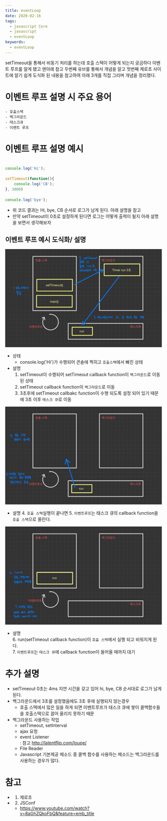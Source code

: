 ```yaml
---
title: eventLoop
date: 2020-02-16
tags:
  - javascript Core
  - javascript
  - eventLoop
keywords:
  - eventLoop
---
```



setTimeout을 통해서 비동기 처리를 하는데 호출 스택이 어떻게 되는지 궁금하다 이벤트 루프를 알게 됐고 
맨아래 참고 두번째 유브를 통해서 개념을 알고 첫번째 제로초 사이트에 알기 쉽게 도식화 된 내용을 참고하여 아래 3개를 직접 그리며 개념을 정리했다.


# 이벤트 루프 설명 시 주요 용어
    - 호출스택
    - 백그라운드
    - 테스크큐
    - 이벤트 루프

# 이벤트 루프 설명 예시
```js

console.log('Hi');

setTimeout(function(){
    console.log('CB');
}, 3000)

console.log('bye');

```
* 위 코드 결과는 Hi, bye, CB 순서로 로그가 남게 된다. 아래 설명을 참고
* 만약 setTimeout이 0초로 설정하게 된다면 로그는 어떻게 출력이 될지 아래 설명을 보면서 생각해보자 

## 이벤트 루프 예시 도식화/ 설명
![](eventLoop1.jpg)
* 상태 
    - console.log('Hi')가 수행되어 콘솔에 찍히고 `호출스택`에서 빠진 상태
* 설명
    1. setTimeout이 수행되어 setTimeout callback function이 `백그라운드`로 이동된 상태
    2. setTimeout callback function이 `백그라운드`로 이동
    3. 3초후에 setTimeout callbakc function이 수행 되도록 설정 되어 있기 때문에 3초 이후 `태스크 큐`로 이동

![](eventLoop2.jpg)

* 설명
    4. `호출 스택`실행이 끝나면 
    5. `이벤트루프`는 태스크 큐의 callback function을 `호출 스택`으로 올린다.

![](eventLoop3.jpg)
* 설명  
    6. run(setTimeout callback function)이 `호출 스택`에서 실행 되고 비워지게 된다.  
    7. `이벤트루프`는 `태스크 큐`에 callback function이 들어올 때까지 대기


# 추가 설명
* setTimeout 0초는 4ms 지연 시간을 갖고 있어 hi, bye, CB 순서대로 로그가 남게 된다.
* 백그라운드에서 3초를 설정했음에도 3초 후에 실행되지 않는경우 
    - 호출 스택에서 많은 일을 하게 되면 이벤트루프가 태스크 큐에 쌓이 콜백함수들을 호출스택으로 끌어 올리지 못하기 때문
* 백그라운드 사용하는 작업
    - setTimeout, setInterval
    - ajax 요청
    - event Listener  
        : 참고  http://latentflip.com/loupe/
    - File Reader
    - Javascript 기본제공 메소드 중 콜백 함수를 사용하는 메소드는 백그라운드를 사용하는 경우가 많다.

# 참고 
* 1. 제로초
* 2. JSConf
    - https://www.youtube.com/watch?v=8aGhZQkoFbQ&feature=emb_title
